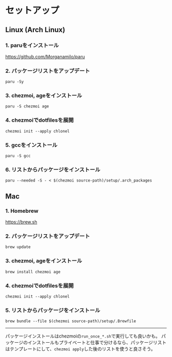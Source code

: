 # セットアップ

## Linux (Arch Linux)

### 1. paruをインストール

https://github.com/Morganamilo/paru

### 2. パッケージリストをアップデート

```
paru -Sy
```

### 3. chezmoi, ageをインストール

```
paru -S chezmoi age
```

### 4. chezmoiでdotfilesを展開

```
chezmoi init --apply chlonel
```

### 5. gccをインストール

```
paru -S gcc
```

### 6. リストからパッケージをインストール

```
paru --needed -S - < $(chezmoi source-path)/setup/.arch_packages
```

## Mac

### 1. Homebrew

https://brew.sh

### 2. パッケージリストをアップデート

```
brew update
```

### 3. chezmoi, ageをインストール

```
brew install chezmoi age
```

### 4. chezmoiでdotfilesを展開

```
chezmoi init --apply chlonel
```

### 5. リストからパッケージをインストール

```
brew bundle --file $(chezmoi source-path)/setup/.Brewfile
```

---

パッケージインストールはchezmoiの`run_once_*.sh`で実行しても良いかも。
パッケージのインストールもプライベートと仕事で分けるなら、パッケージリストはテンプレートにして、`chezmoi apply`した後のリストを使うと良さそう。
